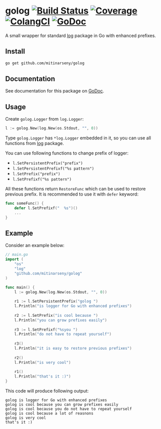 # golog [![Build Status](https://img.shields.io/travis/mitinarseny/golog/master.svg?style=flat-square&logo=travis-ci)](https://travis-ci.org/mitinarseny/golog) [![Coverage](https://img.shields.io/codecov/c/github/mitinarseny/golog/master.svg?style=flat-square&logo=codecov&logoColor=success)](https://codecov.io/gh/mitinarseny/golog) [![ColangCI](https://golangci.com/badges/github.com/mitinarseny/golog.svg)](https://golangci.com/r/github.com/mitinarseny/golog) [![GoDoc](https://img.shields.io/badge/godoc-reference-blue.svg?style=flat-square)](https://godoc.org/github.com/mitinarseny/golog)

A small wrapper for standard [log](https://golang.org/pkg/log/) package in Go with enhanced prefixes.

## Install
```bash
go get github.com/mitinarseny/golog
```

## Documentation
See documentation for this package on [GoDoc](https://godoc.org/github.com/mitinarseny/golog).

## Usage
Create `golog.Logger` from `log.Logger`:
```go
l := golog.New(log.New(os.Stdout, "", 0))
```
Type `golog.Logger` has `*log.Logger` embedded in it, so you can use all functions from [log](https://golang.org/pkg/log/) package.

You can use following functions to change prefix of logger:
* `l.SetPersistentPrefix("prefix")`
* `l.SetPersistentPrefixf("%s pattern")`
* `l.SetPrefix("prefix")`
* `l.SetPrefixf("%s pattern")`

All these functions return `RestoreFunc` which can be used to restore previous prefix.
It is recommended to use it with `defer` keyword:
```go
func someFunc() {
	defer l.SetPrefixf("  %s")()
	...
}
```

## Example
Consider an example below:
```go
// main.go
import (
	"os"
	"log"
	"github.com/mitinarseny/golog"
)

func main() {
	l := golog.New(log.New(os.Stdout, "", 0))
	
	r1 := l.SetPersistentPrefix("golog ")
	l.Println("is logger for Go with enhanced prefixes")
	
	r2 := l.SetPrefix("is cool because ")
	l.Println("you can grow prefixes easily")
	
	r3 := l.SetPrefixf("%syou ")
	l.Println("do not have to repeat yourself")
	
	r3()
	l.Println("it is easy to restore previous prefixes")
	
	r2()
	l.Println("is very cool")
	
	r1()
	l.Println("that's it :)")
}
```
This code will produce following output:
```
golog is logger for Go with enhanced prefixes
golog is cool because you can grow prefixes easily
golog is cool because you do not have to repeat yourself
golog is cool because a lot of reasnons
golog is very cool
that's it :)
```
